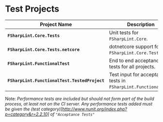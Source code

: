 # Test Projects

Project Name | Description
------------ | --------
**`FSharpLint.Core.Tests`** | Unit tests for `FSharpLint.Core`.
**`FSharpLint.Core.Tests.netcore`** | dotnetcore support for `FSharpLint.Core.Tests`.
**`FSharpLint.FunctionalTest`** | End to end acceptance tests for all projects.
**`FSharpLint.FunctionalTest.TestedProject`** | Test input for acceptance tests in `FSharpLint.FunctionalTest`.

Note: *Performance tests are included but should not form part of the build process, at least not on the CI server. Any performance tests added must be given the (test category)[http://www.nunit.org/index.php?p=category&r=2.2.10] of `"Acceptance Tests"`*
